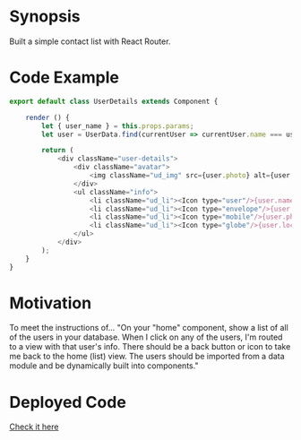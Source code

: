 # Synopsis
Built a simple contact list with React Router. 

# Code Example
```javascript
export default class UserDetails extends Component {

	render () {
		let { user_name } = this.props.params;
		let user = UserData.find(currentUser => currentUser.name === user_name);

		return (
			<div className="user-details">
				<div className="avatar">
					<img className="ud_img" src={user.photo} alt={user.name}/>
				</div>
				<ul className="info">
					<li className="ud_li"><Icon type="user"/>{user.name}</li>
					<li className="ud_li"><Icon type="envelope"/>{user.email}</li>
					<li className="ud_li"><Icon type="mobile"/>{user.phone}</li>
					<li className="ud_li"><Icon type="globe"/>{user.location}</li>
				</ul>
			</div>
		);
	}
}
```
# Motivation
To meet the instructions of...
"On your "home" component, show a list of all of the users in your database.
When I click on any of the users, I'm routed to a view with that user's info.
There should be a back button or icon to take me back to the home (list) view.
The users should be imported from a data module and be dynamically built into components."

# Deployed Code
[Check it here](http://tiy-2016q1-eh_cosmo-react_contact_list.surge.sh/)
